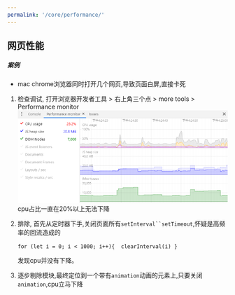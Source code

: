 ```yaml
---
permalink: '/core/performance/'
---
```


## 网页性能
##### 案例
* mac chrome浏览器同时打开几个网页,导致页面白屏,直接卡死
1. 检查调试, 打开浏览器开发者工具 > 右上角三个点 > more tools > Performance monitor
![性能截图](../.vuepress/assets/imgs/performance.png)
cpu占比一直在20%以上无法下降

2. 排除, 首先从定时器下手,关闭页面所有`setInterval``setTimeout`,怀疑是高频率的回流造成的
    ```
    for (let i = 0; i < 1000; i++){  clearInterval(i) }
    ```
    发现cpu并没有下降。
3. 逐步剔除模块,最终定位到一个带有`animation`动画的元素上,只要关闭`animation`,cpu立马下降